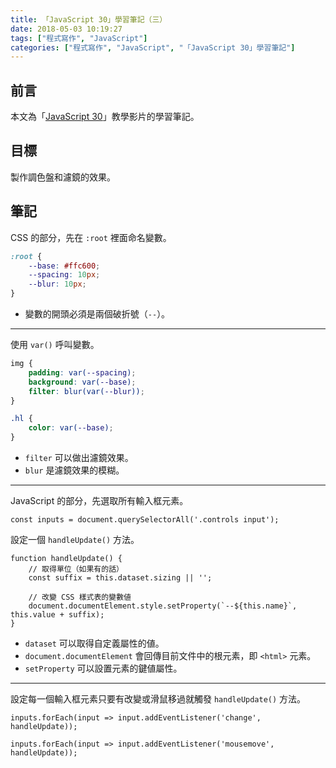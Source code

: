 ```yaml
---
title: 「JavaScript 30」學習筆記（三）
date: 2018-05-03 10:19:27
tags: ["程式寫作", "JavaScript"]
categories: ["程式寫作", "JavaScript", "「JavaScript 30」學習筆記"]
---
```


## 前言
本文為「[JavaScript 30](https://javascript30.com/)」教學影片的學習筆記。

## 目標
製作調色盤和濾鏡的效果。

## 筆記
CSS 的部分，先在 `:root` 裡面命名變數。
```CSS
:root {
    --base: #ffc600;
    --spacing: 10px;
    --blur: 10px;
}
```
- 變數的開頭必須是兩個破折號（`--`）。
---
使用 `var()` 呼叫變數。
```CSS
img {
    padding: var(--spacing);
    background: var(--base);
    filter: blur(var(--blur));
}

.hl {
    color: var(--base);
}
```
- `filter` 可以做出濾鏡效果。
- `blur` 是濾鏡效果的模糊。
---
JavaScript 的部分，先選取所有輸入框元素。
```JS
const inputs = document.querySelectorAll('.controls input');
```
設定一個 `handleUpdate()` 方法。
```JS
function handleUpdate() {
    // 取得單位（如果有的話）
    const suffix = this.dataset.sizing || '';

    // 改變 CSS 樣式表的變數値
    document.documentElement.style.setProperty(`--${this.name}`, this.value + suffix);
}
```
- `dataset` 可以取得自定義屬性的値。
- `document.documentElement` 會回傳目前文件中的根元素，即 `<html>` 元素。
- `setProperty` 可以設置元素的鍵値屬性。
---
設定每一個輸入框元素只要有改變或滑鼠移過就觸發 `handleUpdate()` 方法。
```JS
inputs.forEach(input => input.addEventListener('change', handleUpdate));

inputs.forEach(input => input.addEventListener('mousemove', handleUpdate));
```